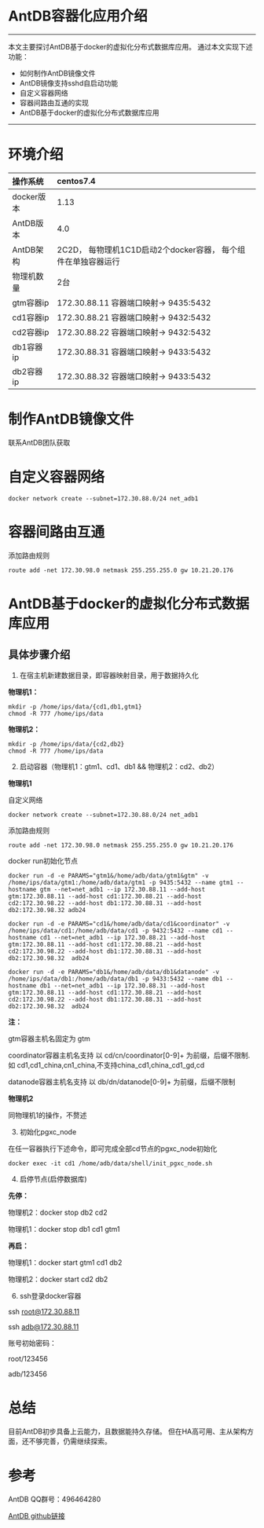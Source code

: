 
# AntDB容器化应用介绍
***
本文主要探讨AntDB基于docker的虚拟化分布式数据库应用。
通过本文实现下述功能：
* 如何制作AntDB镜像文件
* AntDB镜像支持sshd自启动功能
* 自定义容器网络
* 容器间路由互通的实现
* AntDB基于docker的虚拟化分布式数据库应用

***

# 环境介绍

|操作系统|centos7.4|
|:-----|:-------|
|docker版本|1.13|
|AntDB版本|4.0|
|AntDB架构|2C2D， 每物理机1C1D启动2个docker容器， 每个组件在单独容器运行|
|物理机数量|2台|
|gtm容器ip|172.30.88.11    容器端口映射-> 9435:5432|
|cd1容器ip|172.30.88.21    容器端口映射-> 9432:5432|
|cd2容器ip|172.30.88.22    容器端口映射-> 9432:5432|
|db1容器ip|172.30.88.31    容器端口映射-> 9433:5432|
|db2容器ip|172.30.88.32    容器端口映射-> 9433:5432|


# 制作AntDB镜像文件

联系AntDB团队获取

# 自定义容器网络
`docker network create --subnet=172.30.88.0/24 net_adb1`

# 容器间路由互通
添加路由规则

`route add -net 172.30.98.0 netmask 255.255.255.0 gw 10.21.20.176`

# AntDB基于docker的虚拟化分布式数据库应用
## 具体步骤介绍

1. 在宿主机新建数据目录，即容器映射目录，用于数据持久化

**物理机1：**

```
mkdir -p /home/ips/data/{cd1,db1,gtm1} 
chmod -R 777 /home/ips/data 
```

**物理机2：**

```
mkdir -p /home/ips/data/{cd2,db2} 
chmod -R 777 /home/ips/data
```

2. 启动容器（物理机1：gtm1、cd1、db1 &&  物理机2：cd2、db2）

**物理机1**

自定义网络

`docker network create --subnet=172.30.88.0/24 net_adb1`

添加路由规则

`route add -net 172.30.98.0 netmask 255.255.255.0 gw 10.21.20.176`

docker run初始化节点

`docker run -d -e PARAMS="gtm1&/home/adb/data/gtm1&gtm" -v /home/ips/data/gtm1:/home/adb/data/gtm1 -p 9435:5432 --name gtm1 --hostname gtm --net=net_adb1 --ip 172.30.88.11 --add-host gtm:172.30.88.11 --add-host cd1:172.30.88.21 --add-host cd2:172.30.98.22 --add-host db1:172.30.88.31 --add-host db2:172.30.98.32 adb24`

`docker run -d -e PARAMS="cd1&/home/adb/data/cd1&coordinator" -v /home/ips/data/cd1:/home/adb/data/cd1 -p 9432:5432 --name cd1 --hostname cd1 --net=net_adb1 --ip 172.30.88.21 --add-host gtm:172.30.88.11 --add-host cd1:172.30.88.21 --add-host cd2:172.30.98.22 --add-host db1:172.30.88.31 --add-host db2:172.30.98.32  adb24`

`docker run -d -e PARAMS="db1&/home/adb/data/db1&datanode" -v /home/ips/data/db1:/home/adb/data/db1 -p 9433:5432 --name db1 --hostname db1 --net=net_adb1 --ip 172.30.88.31 --add-host gtm:172.30.88.11 --add-host cd1:172.30.88.21 --add-host cd2:172.30.98.22 --add-host db1:172.30.88.31 --add-host db2:172.30.98.32  adb24`

**注：**

gtm容器主机名固定为 gtm

coordinator容器主机名支持 以 cd/cn/coordinator[0-9]+ 为前缀，后缀不限制.如 cd1,cd1_china,cn1_china,不支持china_cd1,china_cd1_gd,cd

datanode容器主机名支持 以 db/dn/datanode[0-9]+ 为前缀，后缀不限制

**物理机2**

同物理机1的操作，不赘述

3. 初始化pgxc_node

在任一容器执行下述命令，即可完成全部cd节点的pgxc_node初始化

`docker exec -it cd1 /home/adb/data/shell/init_pgxc_node.sh`

4. 启停节点(启停数据库)

**先停：**

物理机2：docker stop db2 cd2

物理机1：docker stop db1 cd1 gtm1

**再启：**

物理机1：docker start gtm1 cd1 db2

物理机2：docker start cd2 db2

6. ssh登录docker容器

ssh root@172.30.88.11

ssh adb@172.30.88.11

账号初始密码：

root/123456

adb/123456

# 总结
目前AntDB初步具备上云能力，且数据能持久存储。 但在HA高可用、主从架构方面，还不够完善，仍需继续探索。
# 参考
AntDB QQ群号：496464280

[AntDB github链接](https://github.com/ADBSQL)
